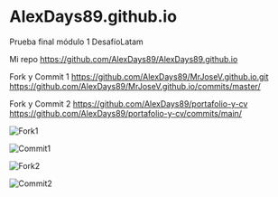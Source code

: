 # AlexDays89.github.io
Prueba final módulo 1 DesafíoLatam

Mi repo
https://github.com/AlexDays89/AlexDays89.github.io

Fork y Commit 1
https://github.com/AlexDays89/MrJoseV.github.io.git
https://github.com/AlexDays89/MrJoseV.github.io/commits/master/

Fork y Commit 2
https://github.com/AlexDays89/portafolio-y-cv
https://github.com/AlexDays89/portafolio-y-cv/commits/main/

![Fork1](https://github.com/user-attachments/assets/4ef0eed0-b659-48ad-aef5-0a09b7f871cb)

![Commit1](https://github.com/user-attachments/assets/c2d569d4-7d55-413b-8664-00adbc0e5b51)

![Fork2](https://github.com/user-attachments/assets/3b9375c4-b002-4fbe-8dfb-f934605c0bfc)

![Commit2](https://github.com/user-attachments/assets/3e7d6b3d-15e6-42d7-91bb-4891be32b9a9)
